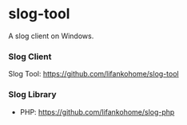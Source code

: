 # slog-tool

A slog client on Windows.

### Slog Client
Slog Tool: https://github.com/lifankohome/slog-tool

### Slog Library
 + PHP: https://github.com/lifankohome/slog-php